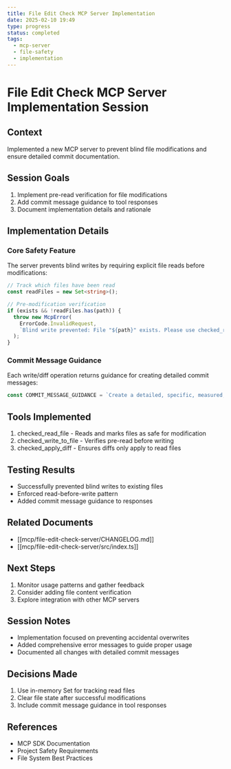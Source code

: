 ```yaml
---
title: File Edit Check MCP Server Implementation
date: 2025-02-10 19:49
type: progress
status: completed
tags:
  - mcp-server
  - file-safety
  - implementation
---
```


# File Edit Check MCP Server Implementation Session

## Context
Implemented a new MCP server to prevent blind file modifications and ensure detailed commit documentation.

## Session Goals
1. Implement pre-read verification for file modifications
2. Add commit message guidance to tool responses
3. Document implementation details and rationale

## Implementation Details

### Core Safety Feature
The server prevents blind writes by requiring explicit file reads before modifications:

```typescript
// Track which files have been read
const readFiles = new Set<string>();

// Pre-modification verification
if (exists && !readFiles.has(path)) {
  throw new McpError(
    ErrorCode.InvalidRequest,
    `Blind write prevented: File "${path}" exists. Please use checked_read_file to verify the file before modifying it.`
  );
}
```

### Commit Message Guidance
Each write/diff operation returns guidance for creating detailed commit messages:

```typescript
const COMMIT_MESSAGE_GUIDANCE = `Create a detailed, specific, measured, descriptive commit message that leaves meticulous forensic evidence for future users and agents to know and understand every action and intention...`;
```

## Tools Implemented
1. checked_read_file - Reads and marks files as safe for modification
2. checked_write_to_file - Verifies pre-read before writing
3. checked_apply_diff - Ensures diffs only apply to read files

## Testing Results
- Successfully prevented blind writes to existing files
- Enforced read-before-write pattern
- Added commit message guidance to responses

## Related Documents
- [[mcp/file-edit-check-server/CHANGELOG.md]]
- [[mcp/file-edit-check-server/src/index.ts]]

## Next Steps
1. Monitor usage patterns and gather feedback
2. Consider adding file content verification
3. Explore integration with other MCP servers

## Session Notes
- Implementation focused on preventing accidental overwrites
- Added comprehensive error messages to guide proper usage
- Documented all changes with detailed commit messages

## Decisions Made
1. Use in-memory Set for tracking read files
2. Clear file state after successful modifications
3. Include commit message guidance in tool responses

## References
- MCP SDK Documentation
- Project Safety Requirements
- File System Best Practices
